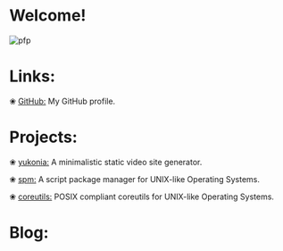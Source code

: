 # Welcome!

![pfp](/images/pfp.png)

# Links:

❀ [GitHub:](https://github.com/xcomfy) My GitHub profile.

# Projects:

❀ [yukonia:](https://github.com/xcomfy/yukonia) A minimalistic static video site generator.

❀ [spm:](https://github.com/xcomfy/spm) A script package manager for UNIX-like Operating Systems. 

❀ [coreutils:](https://github.com/xcomfy/coreutils) POSIX compliant coreutils for UNIX-like Operating Systems. 

# Blog: